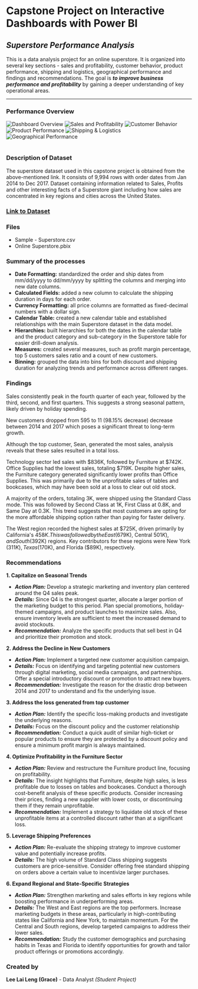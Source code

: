 # Capstone Project on Interactive Dashboards with Power BI
## _Superstore Performance Analysis_

This is a data analysis project for an online superstore.  It is organized into several key sections - sales and profitability, customer behavior, product performance, shipping and logistics, geographical performance and findings and recommendations.  The goal is **_to improve business performance and profitability_** by gaining a deeper understanding of key operational areas.

---

### Performance Overview
![Dashboard Overview](https://i.imgur.com/6Z7uZVE.png)
![Sales and Profitability](https://i.imgur.com/2BwW6VA.png)
![Customer Behavior](https://i.imgur.com/D44ZCc3.png)
![Product Performance](https://i.imgur.com/Ey21RRd.png)
![Shipping & Logistics](https://i.imgur.com/BjTSZlu.png)
![Geographical Performance](https://i.imgur.com/cDXdhBa.png)

#

### Description of Dataset

The superstore dataset used in this capstone project is obtained from the above-mentioned link.  It consists of 9,994 rows with order dates from Jan 2014 to Dec 2017.  Dataset containing information related to Sales, Profits and other interesting facts of a Superstore giant including how sales are concentrated in key regions and cities across the United States.

### [Link to Dataset](https://www.kaggle.com/datasets/vivek468/superstore-dataset-final)

### Files
- Sample - Superstore.csv
- Online Superstore.pbix

### Summary of the processes

- **Date Formatting:** standardized the order and ship dates from mm/dd/yyyy to dd/mm/yyyy by splitting the columns and merging into new date columns.
- **Calculated Fields:** added a new column to calculate the shipping duration in days for each order.
- **Currency Formatting:** all price columns are formatted as fixed-decimal numbers with a dollar sign.
- **Calendar Table:** created a new calendar table and established relationships with the main Superstore dataset in the data model. 
- **Hierarchies:** built hierarchies for both the dates in the calendar table and the product category and sub-category in the Superstore table for easier drill-down analysis.
- **Measures:** created several measures, such as profit margin percentage, top 5 customers sales ratio and a count of new customers.
- **Binning:** grouped the data into bins for both discount and shipping duration for analyzing trends and performance across different ranges.

### Findings

Sales consistently peak in the fourth quarter of each year, followed by the third, second, and first quarters.  This suggests a strong seasonal pattern, likely driven by holiday spending.

New customers dropped from 595 to 11 (98.15% decrease) decrease between 2014 and 2017 which poses a significant threat to long-term growth.

Although the top customer, Sean, generated the most sales, analysis reveals that these sales resulted in a total loss.

Technology sector led sales with $836K, followed by Furniture at $742K. Office Supplies had the lowest sales, totaling $719K.  Despite higher sales, the Furniture category generated significantly lower profits than Office Supplies. This was primarily due to the unprofitable sales of tables and bookcases, which may have been sold at a loss to clear out old stock.

A majority of the orders, totaling 3K, were shipped using the Standard Class mode. This was followed by Second Class at 1K, First Class at 0.8K, and Same Day at 0.3K.  This trend suggests that most customers are opting for the more affordable shipping option rather than paying for faster delivery.

The West region recorded the highest sales at $725K, driven primarily by California's $458K. This was followed by the East ($679K), Central $501K), and South ($392K) regions. Key contributors for these regions were New York ($311K), Texas ($170K), and Florida ($89K), respectively.

### Recommendations

**1. Capitalize on Seasonal Trends**
- **_Action Plan:_** Develop a strategic marketing and inventory plan centered around the Q4 sales peak.
- **_Details:_** Since Q4 is the strongest quarter, allocate a larger portion of the marketing budget to this period. Plan special promotions, holiday-themed campaigns, and product launches to maximize sales.  Also, ensure inventory levels are sufficient to meet the increased demand to avoid stockouts.
- **_Recommendation:_** Analyze the specific products that sell best in Q4 and prioritize their promotion and stock.

**2. Address the Decline in New Customers**
- **_Action Plan:_** Implement a targeted new customer acquisition campaign.
- **_Details:_** Focus on identifying and targeting potential new customers through digital marketing, social media campaigns, and partnerships. Offer a special introductory discount or promotion to attract new buyers.
- **_Recommendation:_** Investigate the reason for the drastic drop between 2014 and 2017 to understand and fix the underlying issue.

**3.  Address the loss generated from top customer**
- **_Action Plan:_** Identify the specific loss-making products and investigate the underlying reasons.
- **_Details:_** Focus on the discount policy and the customer relationship
- **_Recommendation:_** Conduct a quick audit of similar high-ticket or popular products to ensure they are protected by a discount policy and ensure a minimum profit margin is always maintained.

**4. Optimize Profitability in the Furniture Sector**
- **_Action Plan:_** Review and restructure the Furniture product line, focusing on profitability.
- **_Details:_** The insight highlights that Furniture, despite high sales, is less profitable due to losses on tables and bookcases. Conduct a thorough cost-benefit analysis of these specific products. Consider increasing their prices, finding a new supplier with lower costs, or discontinuing them if they remain unprofitable.
- **_Recommendation:_** Implement a strategy to liquidate old stock of these unprofitable items at a controlled discount rather than at a significant loss.

**5. Leverage Shipping Preferences**
- **_Action Plan:_** Re-evaluate the shipping strategy to improve customer value and potentially increase profits.
- **_Details:_** The high volume of Standard Class shipping suggests customers are price-sensitive.  Consider offering free standard shipping on orders above a certain value to incentivize larger purchases. 

**6. Expand Regional and State-Specific Strategies**
- **_Action Plan:_** Strengthen marketing and sales efforts in key regions while boosting performance in underperforming areas.
- **_Details:_** The West and East regions are the top performers. Increase marketing budgets in these areas, particularly in high-contributing states like California and New York, to maintain momentum. For the Central and South regions, develop targeted campaigns to address their lower sales.
- **_Recommendation:_** Study the customer demographics and purchasing habits in Texas and Florida to identify opportunities for growth and tailor product offerings or promotions accordingly.

### Created by
**Lee Lai Leng (Grace)** - Data Analyst *(Student Project)*



  
